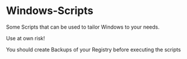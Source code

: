 # Windows-Scripts
Some Scripts that can be used to tailor Windows to your needs.

Use at own risk!

You should create Backups of your Registry before executing the scripts
